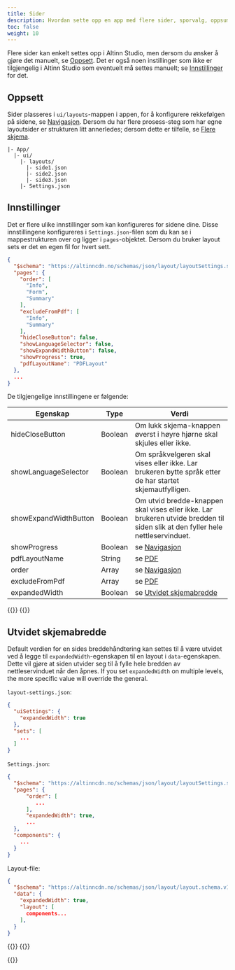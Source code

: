 ```yaml
---
title: Sider
description: Hvordan sette opp en app med flere sider, sporvalg, oppsummering eller flere skjema.
toc: false
weight: 10
---
```


Flere sider kan enkelt settes opp i Altinn Studio, men dersom du ønsker å gjøre det manuelt, se [Oppsett](#oppsett). Det er også noen instillinger som ikke er tilgjengelig i Altinn Studio som eventuelt må settes manuelt; se [Innstillinger](#innstillinger) for det.

## Oppsett

Sider plasseres i `ui/layouts`-mappen i appen, for å konfigurere rekkefølgen på sidene, se [Navigasjon](/nb/app/development/ux/pages/navigation/). Dersom du har flere prosess-steg som har egne layoutsider er strukturen litt annerledes; dersom dette er tilfelle, se [Flere skjema](/nb/app/development/ux/pages/layout-sets).

```
|- App/
  |- ui/
    |- layouts/
      |- side1.json
      |- side2.json
      |- side3.json
    |- Settings.json
```

## Innstillinger

Det er flere ulike innstillinger som kan konfigureres for sidene dine.
Disse innstillingene konfigureres i `Settings.json`-filen som du kan se i mappestrukturen over og ligger i `pages`-objektet.
Dersom du bruker layout sets er det en egen fil for hvert sett.

```json
{
  "$schema": "https://altinncdn.no/schemas/json/layout/layoutSettings.schema.v1.json",
  "pages": {
    "order": [
      "Info",
      "Form",
      "Summary"
    ],
    "excludeFromPdf": [
      "Info",
      "Summary"
    ],
    "hideCloseButton": false,
    "showLanguageSelector": false,
    "showExpandWidthButton": false,
    "showProgress": true,
    "pdfLayoutName": "PDFLayout"
  },
  ...
}
```

De tilgjengelige innstillingene er følgende:

| Egenskap              | Type    | Verdi                                                                                                                                                                            |
| --------------------- | ------- | -------------------------------------------------------------------------------------------------------------------------------------------------------------------------------- |
| hideCloseButton       | Boolean | Om lukk skjema-knappen øverst i høyre hjørne skal skjules eller ikke.                                                                                                            |
| showLanguageSelector  | Boolean | Om språkvelgeren skal vises eller ikke. Lar brukeren bytte språk etter de har startet skjemautfylligen.                                                                          |
| showExpandWidthButton | Boolean | Om utvid bredde-knappen skal vises eller ikke. Lar brukeren utvide bredden til siden slik at den fyller hele nettleservinduet.                                                   |
| showProgress          | Boolean | se [Navigasjon](/nb/app/development/ux/pages/navigation/#fremdriftsindikator)                                                                                                    |
| pdfLayoutName         | String  | se [PDF](/nb/app/development/ux/pdf/#egendefinert-konfigurasjon)                                                                                                                 |
| order                 | Array   | se [Navigasjon](/nb/app/development/ux/pages/navigation/#rekkefølge)                                                                                                             |
| excludeFromPdf        | Array   | se [PDF](/nb/app/development/ux/pdf/#automatisk-konfigurasjon)                                                                                                                   |
| expandedWidth         | Boolean | se [Utvidet skjemabredde](#utvidet-skjemabredde)                                                                                                                                             |

{{<content-version-selector classes="border-box">}}
{{<content-version-container version-label="v4 (App Frontend)">}}

## Utvidet skjemabredde

Default verdien for en sides breddehåndtering kan settes til å være utvidet ved å legge til `expandedWidth`-egenskapen
til en layout i `data`-egenskapen. Dette vil gjøre at siden utvider seg til å fylle hele bredden av nettleservinduet når
den åpnes. If you set `expandedWidth` on multiple levels, the more specific value will override the general.

`layout-settings.json`:

```json
{
  "uiSettings": {
    "expandedWidth": true
  },
  "sets": [
    ...
  ]
}
```

`Settings.json`:

```json
{
  "$schema": "https://altinncdn.no/schemas/json/layout/layoutSettings.schema.v1.json",
  "pages": {
      "order": [
         ...
      ],
      "expandedWidth": true,
      ...
  },
  "components": {
    ...
  }
}
```

Layout-file:

```json
{
  "$schema": "https://altinncdn.no/schemas/json/layout/layout.schema.v1.json",
  "data": {
    "expandedWidth": true,
    "layout": [
      components...
    ],
  }
}
```

{{</content-version-container>}}
{{</content-version-selector>}}

{{<children />}}
